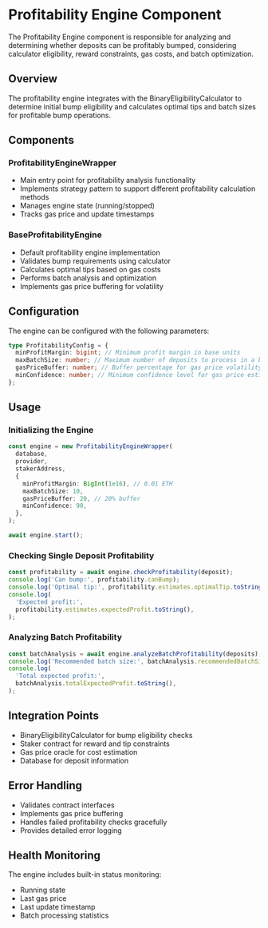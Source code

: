 # Profitability Engine Component

The Profitability Engine component is responsible for analyzing and determining whether deposits can be profitably bumped, considering calculator eligibility, reward constraints, gas costs, and batch optimization.

## Overview

The profitability engine integrates with the BinaryEligibilityCalculator to determine initial bump eligibility and calculates optimal tips and batch sizes for profitable bump operations.

## Components

### ProfitabilityEngineWrapper

- Main entry point for profitability analysis functionality
- Implements strategy pattern to support different profitability calculation methods
- Manages engine state (running/stopped)
- Tracks gas price and update timestamps

### BaseProfitabilityEngine

- Default profitability engine implementation
- Validates bump requirements using calculator
- Calculates optimal tips based on gas costs
- Performs batch analysis and optimization
- Implements gas price buffering for volatility

## Configuration

The engine can be configured with the following parameters:

```typescript
type ProfitabilityConfig = {
  minProfitMargin: bigint; // Minimum profit margin in base units
  maxBatchSize: number; // Maximum number of deposits to process in a batch
  gasPriceBuffer: number; // Buffer percentage for gas price volatility
  minConfidence: number; // Minimum confidence level for gas price estimates
};
```

## Usage

### Initializing the Engine

```typescript
const engine = new ProfitabilityEngineWrapper(
  database,
  provider,
  stakerAddress,
  {
    minProfitMargin: BigInt(1e16), // 0.01 ETH
    maxBatchSize: 10,
    gasPriceBuffer: 20, // 20% buffer
    minConfidence: 90,
  },
);

await engine.start();
```

### Checking Single Deposit Profitability

```typescript
const profitability = await engine.checkProfitability(deposit);
console.log('Can bump:', profitability.canBump);
console.log('Optimal tip:', profitability.estimates.optimalTip.toString());
console.log(
  'Expected profit:',
  profitability.estimates.expectedProfit.toString(),
);
```

### Analyzing Batch Profitability

```typescript
const batchAnalysis = await engine.analyzeBatchProfitability(deposits);
console.log('Recommended batch size:', batchAnalysis.recommendedBatchSize);
console.log(
  'Total expected profit:',
  batchAnalysis.totalExpectedProfit.toString(),
);
```

## Integration Points

- BinaryEligibilityCalculator for bump eligibility checks
- Staker contract for reward and tip constraints
- Gas price oracle for cost estimation
- Database for deposit information

## Error Handling

- Validates contract interfaces
- Implements gas price buffering
- Handles failed profitability checks gracefully
- Provides detailed error logging

## Health Monitoring

The engine includes built-in status monitoring:

- Running state
- Last gas price
- Last update timestamp
- Batch processing statistics
